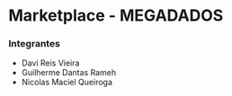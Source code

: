 # Marketplace - MEGADADOS

### Integrantes
- Davi Reis Vieira
- Guilherme Dantas Rameh
- Nicolas Maciel Queiroga